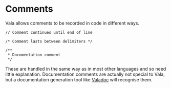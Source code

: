 # Comments
Vala allows comments to be recorded in code in different ways. 

```vala
// Comment continues until end of line

/* Comment lasts between delimiters */

/**
 * Documentation comment
 */
```

These are handled in the same way as in most other languages and so need little explanation. Documentation comments are actually not special to Vala, but a documentation generation tool like [Valadoc](/Projects/Valadoc) will recognise them. 
